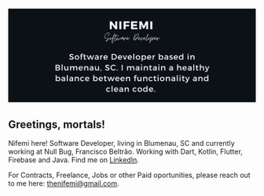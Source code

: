 [![Header](https://raw.githubusercontent.com/thenifemi/thenifemi/master/nifemi-banner.png "Header")](https://www.linkedin.com/in/nifemii)

## Greetings, mortals!

Nifemi here! Software Developer, living in Blumenau, SC and currently working at Null Bug, Francisco Beltrão. Working with Dart, Kotlin, Flutter, Firebase and Java. Find me on [LinkedIn](https://www.linkedin.com/in/nifemii).

For Contracts, Freelance, Jobs or other Paid oportunities, please reach out to me here: thenifemi@gmail.com.
